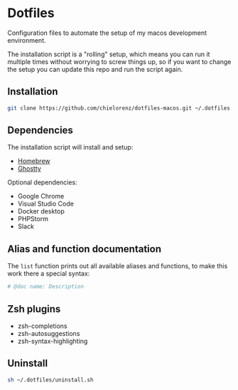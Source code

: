 # Dotfiles

Configuration files to automate the setup of my macos development environment.

The installation script is a "rolling" setup, which means you can run it multiple times without worrying to screw things
up, so if you want to change the setup you can update this repo and run the script again.

## Installation

```bash
git clone https://github.com/chielorenz/dotfiles-macos.git ~/.dotfiles && sh ~/.dotfiles/install.sh
```

## Dependencies

The installation script will install and setup:

- [Homebrew](https://github.com/Homebrew/brew)
- [Ghostty](https://ghostty.org/)

Optional dependencies:

- Google Chrome
- Visual Studio Code
- Docker desktop
- PHPStorm
- Slack

## Alias and function documentation

The `list` function prints out all available aliases and functions, to make this work there a special syntax:

```bash
# @doc name: Description
```

## Zsh plugins
- zsh-completions
- zsh-autosuggestions
- zsh-syntax-highlighting


## Uninstall

```bash
sh ~/.dotfiles/uninstall.sh
```
